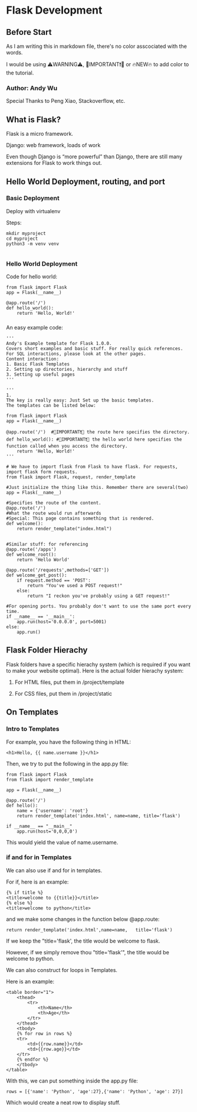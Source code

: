 # Flask Development

## Before Start

 As I am writing this in markdown file, there's no color asscociated with the words. 

 I would be using ⚠️WARNING⚠️, 🔴IMPORTANT❗🔴 or 🔥NEW🔥 to add color to the tutorial.


### Author: Andy Wu

Special Thanks to Peng Xiao, Stackoverflow, etc.

## What is Flask?

Flask is a micro framework. 

Django: web framework, loads of work

Even though Django is “more powerful” than Django, there are still many extensions for Flask to work things out.


## Hello World Deployment, routing, and port

### Basic Deployment

Deploy with virtualenv

Steps:

```
mkdir myproject
cd myproject
python3 -m venv venv


```

### Hello World Deployment

Code for hello world:

```
from flask import Flask
app = Flask(__name__)

@app.route('/')
def hello_world():
    return 'Hello, World!'
```

### 

An easy example code:
```
'''
Andy's Example template for Flask 1.0.0.
Covers short examples and basic stuff. For really quick references.
For SQL interactions, please look at the other pages.
Content interaction:
1. Basic Flask Templates
2. Setting up directories, hierarchy and stuff
3. Setting up useful pages
'''

'''
1.
The key is really easy: Just Set up the basic templates.
The templates can be listed below:

from flask import Flask
app = Flask(__name__)

@app.route('/')  #🔴IMPORTANT❗🔴 the route here specifies the directory.
def hello_world(): #🔴IMPORTANT❗🔴 the hello world here specifies the function called when you access the directory.
    return 'Hello, World!'
'''

# We have to import flask from Flask to have flask. For requests, import flask form requests.
from flask import Flask, request, render_template

#Just initialize the thing like this. Remember there are several(two)
app = Flask(__name__)

#Specifies the route of the content.
@app.route('/')
#What the route would run afterwards
#Special: This page contains something that is rendered.
def welcome():
    return render_template("index.html")


#Similar stuff: for referencing
@app.route('/apps')
def welcome_root():
    return 'Hello World'

@app.route('/requests',methods=['GET'])
def welcome_get_post():
    if request.method == 'POST':
        return "You've used a POST request!"
    else:
        return "I reckon you've probably using a GET request!"

#For opening ports. You probably don't want to use the same port every time.
if __name__ == '__main__':
    app.run(host='0.0.0.0', port=5001)
else:
    app.run()
```

## Flask Folder  Hierachy

Flask folders have a specific hierachy system (which is required if you want to make your website optimal).
Here is the actual folder hierachy system:

1) For HTML files, put them in /project/template

2) For CSS files, put them in /project/static

## On Templates

### Intro to Templates

For example, you have the following thing in HTML:

```
<h1>Hello, {{ name.username }}</h1>
```

Then, we try to put the following in the app.py file:

```
from flask import Flask
from flask import render_template   

app = Flask(__name__)

@app.route('/')
def hello():
    name = {'username': 'root'}
    return render_template('index.html', name=name, title='flask')

if __name__ == "__main__"
    app.run(host='0,0,0,0')
```

This would yield the value of name.username.

### if and for in Templates

We can also use if and for in templates.

For if, here is an example:

```
{% if title %}
<title>welcome to {{title}}</title>
{% else %}
<title>welcome to python</title>
```

and we make some changes in the function below @app.route:
```
return render_template('index.html',name=name,   title='flask')
```
If we keep the "title='flask', the title would be welcome to flask.

However, if we simply remove thou "title='flask'", the title would be welcome to python.

We can also construct for loops in Templates.

Here is an example:

```
<table border="1">
    <thead>
        <tr>
            <th>Name</th>
            <th>Age</th>
        </tr>
    </thead>
    <tbody>
    {% for row in rows %}
    <tr>
        <td>{{row.name}}</td>
        <td>{{row.age}}</td>
    </tr>
    {% endfor %}
    </tbody>
</table>
```

With this, we can put something inside the app.py file:

```
rows = [{'name': 'Python', 'age':27},{'name': 'Python', 'age': 27}]
```
Which would create a neat row to display stuff.



